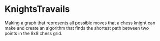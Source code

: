 # KnightsTravails
Making a graph that represents all possible moves that a chess knight can make and create an algorithm that finds the shortest path  between two points in the 8x8 chess grid.
